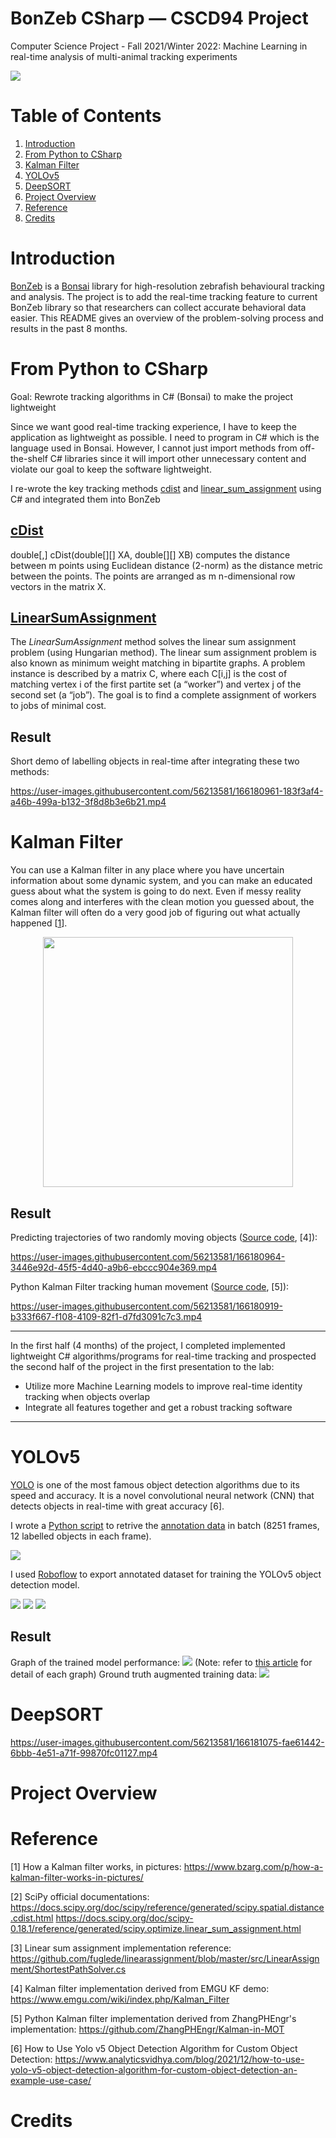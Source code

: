 # BonZeb CSharp — CSCD94 Project
  Computer Science Project - Fall 2021/Winter 2022:
  Machine Learning in real-time analysis of multi-animal tracking experiments
  
![](/Final%20Presentation/BonZeb%20-%20BonZeb.jpg)

# Table of Contents
1. [Introduction](#introduction)
2. [From Python to CSharp](#from-python-to-csharp)
3. [Kalman Filter](#kalman-filter)
4. [YOLOv5](#yolov5)
5. [DeepSORT](#deepsort)
6. [Project Overview](#project-overview)
7. [Reference](#reference)
8. [Credits](#credits)

# Introduction
[BonZeb](https://github.com/ncguilbeault/BonZeb) is a [Bonsai](https://bonsai-rx.org/) library for high-resolution zebrafish behavioural tracking and analysis. The project is to add the real-time tracking feature to current BonZeb library so that researchers can collect accurate behavioral data easier. This README gives an overview of the problem-solving process and results in the past 8 months.

# From Python to CSharp
Goal: Rewrote tracking algorithms in C# (Bonsai) to make the project lightweight

Since we want good real-time tracking experience, I have to keep the application as lightweight as possible. I need to program in C# which is the language used in Bonsai. However, I cannot just import methods from off-the-shelf C# libraries since it will import other unnecessary content and violate our goal to keep the software lightweight.

I re-wrote the key tracking methods [cdist](https://docs.scipy.org/doc/scipy/reference/generated/scipy.spatial.distance.cdist.html) and [linear_sum_assignment](https://docs.scipy.org/doc/scipy-0.18.1/reference/generated/scipy.optimize.linear_sum_assignment.html) using C# and integrated them into BonZeb

## [cDist](https://github.com/ymart1n/BonZeb_CSharp/blob/3272d82fb6e031bc9ac36ca9d650d6abf6ee99d0/CSharp/multi-animal-tracking.cs#L27)

double[,] cDist(double[][] XA, double[][] XB) computes the distance between m points using Euclidean distance (2-norm) as the distance metric between the points. The points are arranged as m n-dimensional row vectors in the matrix X.

## [LinearSumAssignment](https://github.com/ymart1n/BonZeb_CSharp/blob/3272d82fb6e031bc9ac36ca9d650d6abf6ee99d0/CSharp/multi-animal-tracking.cs#L69)

The *LinearSumAssignment* method solves the linear sum assignment problem (using Hungarian method). The linear sum assignment problem is also known as minimum weight matching in bipartite graphs. A problem instance is described by a matrix C, where each C[i,j] is the cost of matching vertex i of the first partite set (a “worker”) and vertex j of the second set (a “job”). The goal is to find a complete assignment of workers to jobs of minimal cost.

## Result
Short demo of labelling objects in real-time after integrating these two methods:


https://user-images.githubusercontent.com/56213581/166180961-183f3af4-a46b-499a-b132-3f8d8b3e6b21.mp4


# Kalman Filter
You can use a Kalman filter in any place where you have uncertain information about some dynamic system, and you can make an educated guess about what the system is going to do next. Even if messy reality comes along and interferes with the clean motion you guessed about, the Kalman filter will often do a very good job of figuring out what actually happened [[1](https://www.bzarg.com/p/how-a-kalman-filter-works-in-pictures/)].

<div align="center">
  <img src="https://www.bzarg.com/wp-content/uploads/2015/08/kalflow.png" width="400" ></img>
</div>


## Result
Predicting trajectories of two randomly moving objects ([Source code](https://github.com/ymart1n/BonZeb_CSharp/tree/main/KalmanFilterTwoObjectsDemo/Kalman%20Filter), [4]):

https://user-images.githubusercontent.com/56213581/166180964-3446e92d-45f5-4d40-a9b6-ebccc904e369.mp4


Python Kalman Filter tracking human movement ([Source code](https://github.com/ymart1n/BonZeb_CSharp/tree/main/PythonScripts), [5]):

https://user-images.githubusercontent.com/56213581/166180919-b333f667-f108-4109-82f1-d7fd3091c7c3.mp4

___
In the first half (4 months) of the project, I completed implemented lightweight C# algorithms/programs for real-time tracking and prospected the second half of the project in the first presentation to the lab:
- Utilize more Machine Learning models to improve real-time identity tracking when objects overlap
- Integrate all features together and get a robust tracking software
___

# YOLOv5
[YOLO](https://github.com/ultralytics/yolov5) is one of the most famous object detection algorithms due to its speed and accuracy. It is a novel convolutional neural network (CNN) that detects objects in real-time with great accuracy [6].

I wrote a [Python script](https://github.com/ymart1n/BonZeb_CSharp/blob/main/yolov5_deepsort/parse_vott.py) to retrive the [annotation data](https://github.com/ymart1n/BonZeb_CSharp/blob/main/yolov5_deepsort/data_vott.csv) in batch (8251 frames, 12 labelled objects in each frame).

![](/Final%20Presentation/data-retriving-pipeline.png)

I used [Roboflow](https://roboflow.com/) to export annotated dataset for training the YOLOv5 object detection model.

![](/Final%20Presentation/roboflow1.png) ![](/Final%20Presentation/roboflow2.png) ![](/Final%20Presentation/roboflow3.png)

## Result
Graph of the trained model performance:
![](/Final%20Presentation/results.png)
(Note: refer to [this article](https://towardsdatascience.com/the-practical-guide-for-object-detection-with-yolov5-algorithm-74c04aac4843) for detail of each graph)
Ground truth augmented training data:
![](/Final%20Presentation/train_batch2.jpg)

# DeepSORT

https://user-images.githubusercontent.com/56213581/166181075-fae61442-6bbb-4e51-a71f-99870fc01127.mp4
  


# Project Overview

# Reference
[1] How a Kalman filter works, in pictures: https://www.bzarg.com/p/how-a-kalman-filter-works-in-pictures/

[2] SciPy official documentations: 
https://docs.scipy.org/doc/scipy/reference/generated/scipy.spatial.distance.cdist.html
https://docs.scipy.org/doc/scipy-0.18.1/reference/generated/scipy.optimize.linear_sum_assignment.html

[3] Linear sum assignment implementation reference: https://github.com/fuglede/linearassignment/blob/master/src/LinearAssignment/ShortestPathSolver.cs

[4] Kalman filter implementation derived from EMGU KF demo: https://www.emgu.com/wiki/index.php/Kalman_Filter

[5] Python Kalman filter implementation derived from ZhangPHEngr's implementation: https://github.com/ZhangPHEngr/Kalman-in-MOT

[6] How to Use Yolo v5 Object Detection Algorithm for Custom Object Detection: https://www.analyticsvidhya.com/blog/2021/12/how-to-use-yolo-v5-object-detection-algorithm-for-custom-object-detection-an-example-use-case/

# Credits
